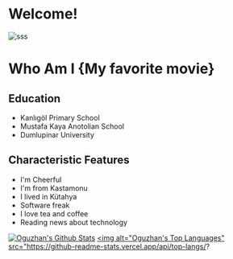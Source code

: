 # Welcome!
![sss](https://giphy.com/gifs/thecodingspacerd-code-coding-eatsleepcode-VTtANKl0beDFQRLDTh)

# Who Am I {My favorite movie}
## Education
* Kanlıgöl Primary School
* Mustafa Kaya Anotolian School
* Dumlupinar University

## Characteristic Features 
* I'm Cheerful
* I'm from Kastamonu
* I lived in Kütahya
* Software freak
* I love tea and coffee
* Reading news about technology


<a href="https://github.com/oguzhanfiliz/github-readme-stats" style="width:55%"><img alt="Oguzhan's Github Stats" src="https://github-readme-stats.vercel.app/api?username=oguzhanfiliz&show_icons=true&count_private=true&theme=react&hide_border=true&bg_color=0D1117" /></a>
<a href="https://github.com/oguzhanfiliz/github-readme-stats"  style="width:40%"><img alt="Oguzhan's Top Languages" src="https://github-readme-stats.vercel.app/api/top-langs/?
